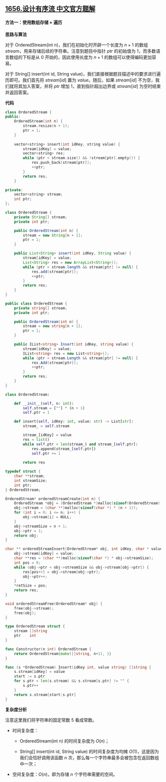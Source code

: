## [1656.设计有序流 中文官方题解](https://leetcode.cn/problems/design-an-ordered-stream/solutions/100000/she-ji-you-xu-liu-by-leetcode-solution-3imb)

#### 方法一：使用数组存储 + 遍历

**思路与算法**

对于 $\text{OrderedStream(int n)}$，我们在初始化时开辟一个长度为 $n+1$ 的数组 $\textit{stream}$，用来存储后续的字符串。注意到题目中指针 $\textit{ptr}$ 的初始值为 $1$，而多数语言数组的下标是从 $0$ 开始的，因此使用长度为 $n+1$ 的数组可以使得编码更加容易。

对于 $\text{String[] insert(int id, String value)}$，我们直接根据题目描述中的要求进行遍历即可。我们首先将 $\textit{stream}[\textit{id}]$ 置为 $\textit{value}$。随后，如果 $\textit{stream}[\textit{id}]$ 不为空，我们就将其加入答案，并将 $\textit{ptr}$ 增加 $1$，直到指针超出边界或 $\textit{stream}[\textit{id}]$ 为空时结束并返回答案。

**代码**

```C++ [sol1-C++]
class OrderedStream {
public:
    OrderedStream(int n) {
        stream.resize(n + 1);
        ptr = 1;
    }
    
    vector<string> insert(int idKey, string value) {
        stream[idKey] = value;
        vector<string> res;
        while (ptr < stream.size() && !stream[ptr].empty()) {
            res.push_back(stream[ptr]);
            ++ptr;
        }
        return res;
    }

private:
    vector<string> stream;
    int ptr;
};
```

```Java [sol1-Java]
class OrderedStream {
    private String[] stream;
    private int ptr;

    public OrderedStream(int n) {
        stream = new String[n + 1];
        ptr = 1;
    }

    public List<String> insert(int idKey, String value) {
        stream[idKey] = value;
        List<String> res = new ArrayList<String>();
        while (ptr < stream.length && stream[ptr] != null) {
            res.add(stream[ptr]);
            ++ptr;
        }
        return res;
    }
}
```

```C# [sol1-C#]
public class OrderedStream {
    private string[] stream;
    private int ptr;

    public OrderedStream(int n) {
        stream = new string[n + 1];
        ptr = 1;
    }

    public IList<string> Insert(int idKey, string value) {
        stream[idKey] = value;
        IList<string> res = new List<string>();
        while (ptr < stream.Length && stream[ptr] != null) {
            res.Add(stream[ptr]);
            ++ptr;
        }
        return res;
    }
}
```

```Python [sol1-Python3]
class OrderedStream:

    def __init__(self, n: int):
        self.stream = [""] * (n + 1)
        self.ptr = 1

    def insert(self, idKey: int, value: str) -> List[str]:
        stream_ = self.stream

        stream_[idKey] = value
        res = list()
        while self.ptr < len(stream_) and stream_[self.ptr]:
            res.append(stream_[self.ptr])
            self.ptr += 1
        
        return res
```

```C [sol1-C]
typedef struct {
    char **stream;
    int streamSize;
    int ptr;
} OrderedStream;

OrderedStream* orderedStreamCreate(int n) {
    OrderedStream *obj = (OrderedStream *)malloc(sizeof(OrderedStream));
    obj->stream = (char **)malloc(sizeof(char *) * (n + 1));
    for (int i = 0; i <= n; i++) {
        obj->stream[i] = NULL;
    }
    obj->streamSize = n + 1;
    obj->ptr = 1;
    return obj;
}

char ** orderedStreamInsert(OrderedStream* obj, int idKey, char * value, int* retSize) {
    obj->stream[idKey] = value;
    char **res = (char **)malloc(sizeof(char *) * obj->streamSize);
    int pos = 0;
    while (obj->ptr < obj->streamSize && obj->stream[obj->ptr]) {
        res[pos++] = obj->stream[obj->ptr];
        obj->ptr++;
    }
    *retSize = pos;
    return res;
}

void orderedStreamFree(OrderedStream* obj) {
    free(obj->stream);
    free(obj);
}
```

```go [sol1-Golang]
type OrderedStream struct {
    stream []string
    ptr    int
}

func Constructor(n int) OrderedStream {
    return OrderedStream{make([]string, n+1), 1}
}

func (s *OrderedStream) Insert(idKey int, value string) []string {
    s.stream[idKey] = value
    start := s.ptr
    for s.ptr < len(s.stream) && s.stream[s.ptr] != "" {
        s.ptr++
    }
    return s.stream[start:s.ptr]
}
```

**复杂度分析**

注意这里我们将字符串的固定常数 $5$ 看成常数。

- 时间复杂度：

    - $\text{OrderedStream(int n)}$ 的时间复杂度为 $O(n)$；
    
    - $\text{String[] insert(int id, String value)}$ 的时间复杂度为均摊 $O(1)$，这是因为我们会恰好调用该函数 $n$ 次，那么每一个字符串最多会被包含在返回数组中一次；    

- 空间复杂度：$O(n)$，即为存储 $n$ 个字符串需要的空间。